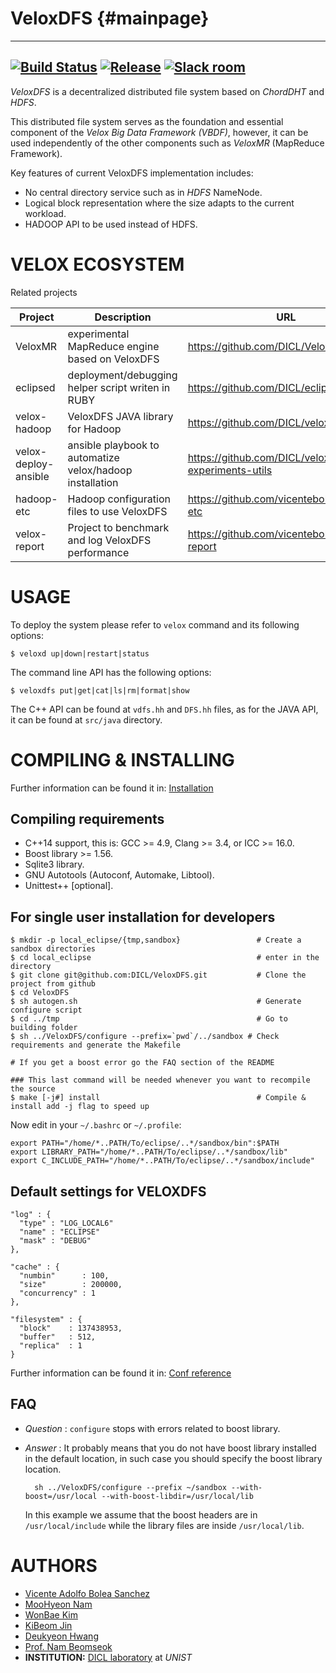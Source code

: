 VeloxDFS {#mainpage}
======== 
<!-- @cond Remove those links for Doxygen-->
--- 
[![Build Status](https://travis-ci.org/DICL/VeloxDFS.svg?branch=master)](https://travis-ci.org/DICL/VeloxDFS)
[![Release](https://img.shields.io/github/release/DICL/VeloxDFS.svg)](https://img.shields.io/github/release/DICL/VeloxDFS.svg)
[![Slack room](https://img.shields.io/badge/slack-join-pink.svg)](https://dicl.slack.com/messages/general/)
---
<!-- @endcond -->

_VeloxDFS_ is a decentralized distributed file system based on _ChordDHT_ and _HDFS_.

This distributed file system serves as the foundation and essential component of the _Velox Big Data Framework (VBDF)_, 
however, it can be used independently of the other components such as _VeloxMR_ (MapReduce Framework).

Key features of current VeloxDFS implementation includes:
 - No central directory service such as in _HDFS_ NameNode.
 - Logical block representation where the size adapts to the current workload.
 - HADOOP API to be used instead of HDFS.

VELOX ECOSYSTEM
===============

Related projects

| Project                               | Description                  |URL                          |
| -- | -- | -- |
| VeloxMR           |  experimental MapReduce engine based on VeloxDFS | https://github.com/DICL/VeloxMR |
| eclipsed          | deployment/debugging helper script writen in RUBY| https://github.com/DICL/eclipsed|
| velox-hadoop      | VeloxDFS JAVA library for Hadoop                 | https://github.com/DICL/velox-hadoop |
| velox-deploy-ansible | ansible playbook to automatize velox/hadoop installation | https://github.com/DICL/velox-experiments-utils |
| hadoop-etc        | Hadoop configuration files to use VeloxDFS       | https://github.com/vicentebolea/hadoop-etc |
| velox-report      | Project to benchmark and log VeloxDFS performance | https://github.com/vicentebolea/velox-report |

USAGE
=====
To deploy the system please refer to `velox` command and its following options:
    
    $ veloxd up|down|restart|status
    
The command line API has the following options:

    $ veloxdfs put|get|cat|ls|rm|format|show

The C++ API can be found at `vdfs.hh` and `DFS.hh` files, as for the JAVA API, it can be found at `src/java` directory.

COMPILING & INSTALLING
======================
<!-- @cond Remove those links for Doxygen-->
Further information can be found it in: [Installation](https://github.com/DICL/VeloxDFS/wiki/Installation)
<!-- @endcond -->

Compiling requirements
----------------------
 - C++14 support, this is: GCC >= 4.9, Clang >= 3.4, or ICC >= 16.0.
 - Boost library >= 1.56.
 - Sqlite3 library.
 - GNU Autotools (Autoconf, Automake, Libtool).
 - Unittest++ [optional].

For single user installation for developers
-------------------------------------------

    $ mkdir -p local_eclipse/{tmp,sandbox}                 # Create a sandbox directories
    $ cd local_eclipse                                     # enter in the directory
    $ git clone git@github.com:DICL/VeloxDFS.git           # Clone the project from github
    $ cd VeloxDFS
    $ sh autogen.sh                                        # Generate configure script 
    $ cd ../tmp                                            # Go to building folder
    $ sh ../VeloxDFS/configure --prefix=`pwd`/../sandbox # Check requirements and generate the Makefile

    # If you get a boost error go the FAQ section of the README

    ### This last command will be needed whenever you want to recompile the source
    $ make [-j#] install                                   # Compile & install add -j flag to speed up

Now edit in your `~/.bashrc` or `~/.profile`:

    export PATH="/home/*..PATH/To/eclipse/..*/sandbox/bin":$PATH
    export LIBRARY_PATH="/home/*..PATH/To/eclipse/..*/sandbox/lib"
    export C_INCLUDE_PATH="/home/*..PATH/To/eclipse/..*/sandbox/include"

Default settings for VELOXDFS 
-----------------------------

    "log" : {
      "type" : "LOG_LOCAL6"
      "name" : "ECLIPSE"
      "mask" : "DEBUG"
    },

    "cache" : {
      "numbin"      : 100,
      "size"        : 200000,
      "concurrency" : 1
    },

    "filesystem" : {
      "block"    : 137438953,
      "buffer"   : 512,
      "replica"  : 1
    }

<!-- @cond Remove those links for Doxygen-->
Further information can be found it in: [Conf reference](https://github.com/DICL/VeloxDFS/wiki/Configuration-file-reference)
<!-- @endcond -->

FAQ
---

- _Question_ : `configure` stops with errors related to boost library.
- _Answer_ : It probably means that you do not have boost library installed in
  the default location, in such case you should specify the boost library location.

        sh ../VeloxDFS/configure --prefix ~/sandbox --with-boost=/usr/local --with-boost-libdir=/usr/local/lib

  In this example we assume that the boost headers are in `/usr/local/include` while the library files
  are inside `/usr/local/lib`.

AUTHORS
=======

 - [Vicente Adolfo Bolea Sanchez](http://vicentebolea.me)
 - [MooHyeon Nam](https://github.com/nammh)
 - [WonBae Kim](https://github.com/zwigul)
 - [KiBeom Jin](https://github.com/kbjin)
 - [Deukyeon Hwang](https://github.com/deukyeon)
 - [Prof. Nam Beomseok](http://dicl.unist.ac.kr)
 - __INSTITUTION:__ [DICL laboratory](http://dicl.unist.ac.kr) at _UNIST_ 

<!--links-->
[eclipsed]: https://github.com/DICL/eclipsed
